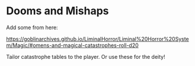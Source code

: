 # Dooms and Mishaps

Add some from here: 

https://goblinarchives.github.io/LiminalHorror/Liminal%20Horror%20System/Magic/#omens-and-magical-catastrophes-roll-d20

Tailor catastrophe tables to the player. Or use these for the deity!

